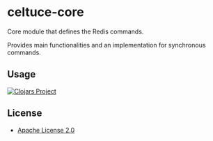 # celtuce-core

Core module that defines the Redis commands.

Provides main functionalities and an implementation for synchronous commands.

## Usage

[![Clojars Project](https://img.shields.io/clojars/v/celtuce-core.svg)](https://clojars.org/celtuce-core)

## License

* [Apache License 2.0](http://www.apache.org/licenses/LICENSE-2.0)
